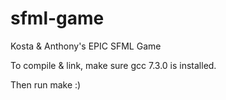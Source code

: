 # sfml-game
Kosta &amp; Anthony's EPIC SFML Game

To compile & link, make sure gcc 7.3.0 is installed.

Then run make :)